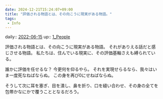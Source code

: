 ```yaml
---
date: 2024-12-21T15:24:07+09:00
title: "評価される物語とは、その向こうに現実がある物語。"
tags:
 - Info
---
```


daily:: [2022-06-15](Daily_Note/2022-06-15.md)
up:: [1_People](Bar/Novel/Nacaria/1_People.md)

評価される物語とは、その向こうに現実がある物語。
それがありえる話だと感じさせる物語。
私たちは、住んでいる現実に、その評価基軸さえも縛られている。

誰かに評価を任せるな？
今更何を仰るやら。
それを実現せらるなら、我々はいま一度死なねばならぬ。
この身を再び0にせねばならぬ。

そうして次に耳を塞ぎ、目を潰し、鼻を折り、口を縫い合わせ、その身の全てを包帯かなにかで覆うこととなるだろう。

